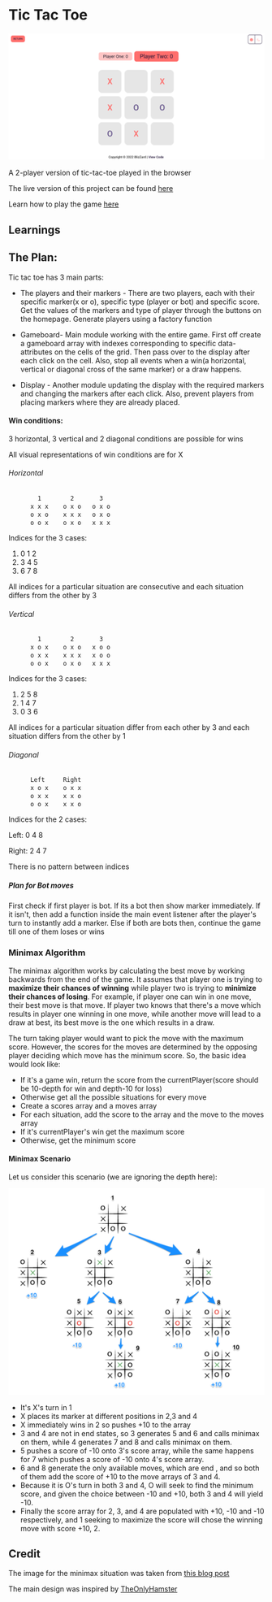 # Tic Tac Toe

!["tic-tac-toe-image"](./Images/tic-tac-toe.png)

A 2-player version of tic-tac-toe played in the browser

The live version of this project can be found [here](https://BlizZard-bot.github.io/tic-tac-toe/)

Learn how to play the game [here](https://en.wikipedia.org/wiki/Tic-tac-toe)

## Learnings

## The Plan:

Tic tac toe has 3 main parts:

- The players and their markers - There are two players, each with their specific marker(x or o), specific type (player or bot) and specific score. Get the values of the markers and type of player through the buttons on the homepage. Generate players using a factory function

- Gameboard- Main module working with the entire game. First off create a gameboard array with indexes corresponding to specific data-attributes on the cells of the grid. Then pass over to the display after each click on the cell.
  Also, stop all events when a win(a horizontal, vertical or diagonal cross of the same marker) or a draw happens.

- Display - Another module updating the display with the required markers and changing the markers after each click. Also, prevent players from placing markers where they are already placed.

#### Win conditions:

3 horizontal, 3 vertical and 2 diagonal conditions are possible for wins

All visual representations of win conditions are for X

###### Horizontal

            1        2       3
          x x x    o x o   o x o
          o x o    x x x   o x o
          o o x    o x o   x x x

Indices for the 3 cases:

1. 0 1 2
2. 3 4 5
3. 6 7 8

All indices for a particular situation are consecutive and each situation differs from the other by 3

###### Vertical

            1        2       3
          x o x    o x o   x o o
          o x x    x x x   x o o
          o o x    o x o   x x x

Indices for the 3 cases:

1. 2 5 8
2. 1 4 7
3. 0 3 6

All indices for a particular situation differ from each other by 3 and each situation differs from the other by 1

###### Diagonal

          Left     Right
          x o x    o x x
          o x x    x x o
          o o x    x x o

Indices for the 2 cases:

Left: 0 4 8

Right: 2 4 7

There is no pattern between indices

##### Plan for Bot moves

First check if first player is bot. If its a bot then show marker immediately. If it isn't, then add a function inside the main event listener after the player's turn to instantly add a marker.
Else if both are bots then, continue the game till one of them loses or wins

### Minimax Algorithm

The minimax algorithm works by calculating the best move by working backwards from the end of the game. It assumes that player one is trying to **maximize their chances of winning** while player two is trying to **minimize their chances of losing**. For example, if player one can win in one move, their best move is that move. If player two knows that there's a move which results in player one winning in one move, while another move will lead to a draw at best, its best move is the one which results in a draw.

The turn taking player would want to pick the move with the maximum score. However, the scores for the moves are determined by the opposing player deciding which move has the minimum score.
So, the basic idea would look like:

- If it's a game win, return the score from the currentPlayer(score should be 10-depth for win and depth-10 for loss)
- Otherwise get all the possible situations for every move
- Create a scores array and a moves array
- For each situation, add the score to the array and the move to the moves array
- If it's currentPlayer's win get the maximum score
- Otherwise, get the minimum score

#### Minimax Scenario

Let us consider this scenario (we are ignoring the depth here):

![Minimax scenario](./Images/minimax-image.png)

- It's X's turn in 1
- X places its marker at different positions in 2,3 and 4
- X immediately wins in 2 so pushes +10 to the array
- 3 and 4 are not in end states, so 3 generates 5 and 6 and calls minimax on them, while 4 generates 7 and 8 and calls minimax on them.
- 5 pushes a score of -10 onto 3's score array, while the same happens for 7 which pushes a score of -10 onto 4's score array.
- 6 and 8 generate the only available moves, which are end , and so both of them add the score of +10 to the move arrays of 3 and 4.
- Because it is O's turn in both 3 and 4, O will seek to find the minimum score, and given the choice between -10 and +10, both 3 and 4 will yield -10.
- Finally the score array for 2, 3, and 4 are populated with +10, -10 and -10 respectively, and 1 seeking to maximize the score will chose the winning move with score +10, 2.

## Credit

The image for the minimax situation was taken from [this blog post](https://www.neverstopbuilding.com/blog/minimax)

The main design was inspired by [TheOnlyHamster](https://theonlyhamstertoh.github.io/tictactoe/)
